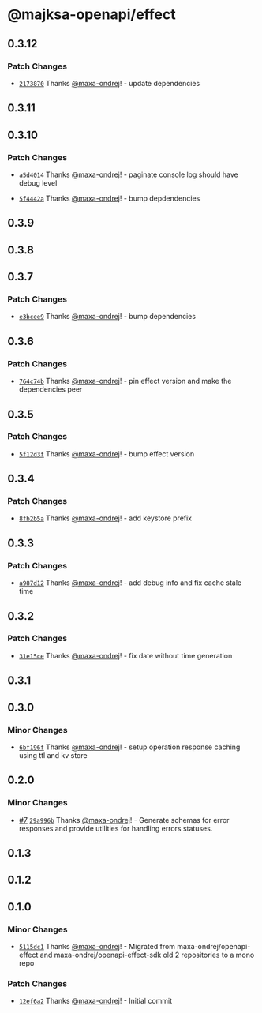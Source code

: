 # @majksa-openapi/effect

## 0.3.12

### Patch Changes

- [`2173870`](https://github.com/maxa-ondrej/openapi/commit/217387078ec79fb7004a8a40ccfaf43e43ef8afa) Thanks [@maxa-ondrej](https://github.com/maxa-ondrej)! - update dependencies

## 0.3.11

## 0.3.10

### Patch Changes

- [`a5d4014`](https://github.com/maxa-ondrej/openapi/commit/a5d4014a5e35b26df01f8fc3d4b947518c82b6f6) Thanks [@maxa-ondrej](https://github.com/maxa-ondrej)! - paginate console log should have debug level

- [`5f4442a`](https://github.com/maxa-ondrej/openapi/commit/5f4442a9e66a70e4d159529ef6799e2612bd4c14) Thanks [@maxa-ondrej](https://github.com/maxa-ondrej)! - bump depdendencies

## 0.3.9

## 0.3.8

## 0.3.7

### Patch Changes

- [`e3bcee9`](https://github.com/maxa-ondrej/openapi/commit/e3bcee9a38ba3ab88e22ba53a9c4e7101bc230c0) Thanks [@maxa-ondrej](https://github.com/maxa-ondrej)! - bump dependencies

## 0.3.6

### Patch Changes

- [`764c74b`](https://github.com/maxa-ondrej/openapi/commit/764c74bb5125d5bb492290c15e4d0850120ea5a1) Thanks [@maxa-ondrej](https://github.com/maxa-ondrej)! - pin effect version and make the dependencies peer

## 0.3.5

### Patch Changes

- [`5f12d3f`](https://github.com/maxa-ondrej/openapi/commit/5f12d3f221439bb7f2d729bac3080f993bba6085) Thanks [@maxa-ondrej](https://github.com/maxa-ondrej)! - bump effect version

## 0.3.4

### Patch Changes

- [`8fb2b5a`](https://github.com/maxa-ondrej/openapi/commit/8fb2b5a568163bd4086cf8445b57702fe016a1c7) Thanks [@maxa-ondrej](https://github.com/maxa-ondrej)! - add keystore prefix

## 0.3.3

### Patch Changes

- [`a987d12`](https://github.com/maxa-ondrej/openapi/commit/a987d122ea1073c22e9bb119a520d8881c90ab93) Thanks [@maxa-ondrej](https://github.com/maxa-ondrej)! - add debug info and fix cache stale time

## 0.3.2

### Patch Changes

- [`31e15ce`](https://github.com/maxa-ondrej/openapi/commit/31e15ce3ed1db3ef7128d686b81ebdb0675bd50a) Thanks [@maxa-ondrej](https://github.com/maxa-ondrej)! - fix date without time generation

## 0.3.1

## 0.3.0

### Minor Changes

- [`6bf196f`](https://github.com/maxa-ondrej/openapi/commit/6bf196fa1915dbf829fb7c9314f884c40ad3aa29) Thanks [@maxa-ondrej](https://github.com/maxa-ondrej)! - setup operation response caching using ttl and kv store

## 0.2.0

### Minor Changes

- [#7](https://github.com/maxa-ondrej/openapi/pull/7) [`29a996b`](https://github.com/maxa-ondrej/openapi/commit/29a996b07d8934aec4aaa64e6fb92178331310c3) Thanks [@maxa-ondrej](https://github.com/maxa-ondrej)! - Generate schemas for error responses and provide utilities for handling errors statuses.

## 0.1.3

## 0.1.2

## 0.1.0

### Minor Changes

- [`5115dc1`](https://github.com/maxa-ondrej/openapi/commit/5115dc122a1db28ea52da223b84df2733f9991f1) Thanks [@maxa-ondrej](https://github.com/maxa-ondrej)! - Migrated from maxa-ondrej/openapi-effect and maxa-ondrej/openapi-effect-sdk old 2 repositories to a mono repo

### Patch Changes

- [`12ef6a2`](https://github.com/maxa-ondrej/openapi/commit/12ef6a2261eaadaf217146694ac0fa5b7167c9e0) Thanks [@maxa-ondrej](https://github.com/maxa-ondrej)! - Initial commit
